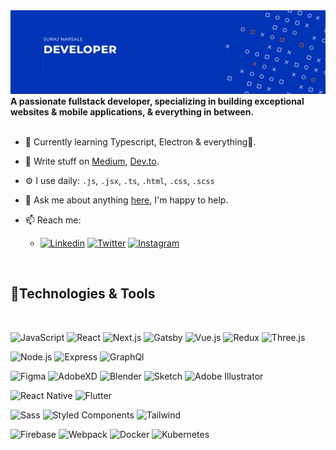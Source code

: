 <img src="./assets/banner.gif" >
<b>A passionate fullstack developer, specializing in building exceptional websites & mobile applications, & everything in between.</b>
<br>
<br>

- 🌱 Currently learning Typescript, Electron & everything🤣.
- 📝 Write stuff on [Medium](https://medium.com/@surajsnarsale), [Dev.to](https://dev.to/surajnarsale).
- ⚙️ I use daily: `.js`, `.jsx`, `.ts`, `.html`, `.css`, `.scss` 
- 💬 Ask me about anything [here](https://mail.google.com/mail/?view=cm&fs=1&to=surajsnarsale@gmail.com&su=&body=), I'm happy to help.

- 📫 Reach me:
   - [![Linkedin](https://img.shields.io/badge/-0A1A2F?style=social&logoWidth=20&logo=Linkedin)](https://www.linkedin.com/in/surajnarsale/)
       [![Twitter](https://img.shields.io/badge/--0A1A2F?style=social&logo=twitter)](https://twitter.com/surajnarsale_ )
      [![Instagram](https://img.shields.io/badge/--0A1A2F?style=social&logo=Instagram)](https://www.instagram.com/surajnarsale_/)




<br>
<h2>🚀Technologies & Tools </h2>
<br>


![JavaScript](https://img.shields.io/badge/-JavaScript-0A1A2F?style=flat&logo=javascript)
![React](https://img.shields.io/badge/-React-0A1A2F?style=flat&logo=react)
![Next.js](https://img.shields.io/badge/-Next.js-0A1A2F?style=flat&logo=next.js)
![Gatsby](https://img.shields.io/badge/-Gatsby-0A1A2F?style=flat&logo=gatsby)
![Vue.js](https://img.shields.io/badge/-Vue.js-0A1A2F?style=flat&logo=Vue.js)
![Redux](https://img.shields.io/badge/-Redux-0A1A2F?style=flat&logo=Redux)
![Three.js](https://img.shields.io/badge/-Three.js-0A1A2F?style=flat&logo=Three.js)

![Node.js](https://img.shields.io/badge/-Node.js-0A1A2F?style=flat&logo=node.js)
![Express](https://img.shields.io/badge/-Express-0A1A2F?style=flat&logo=Express)
![GraphQl](https://img.shields.io/badge/-GraphQL-0A1A2F?style=flat&logo=GraphQl)

![Figma](https://img.shields.io/badge/-Figma-0A1A2F?style=flat&logo=figma)
![AdobeXD](https://img.shields.io/badge/-AdobeXD-0A1A2F?style=flat&logo=adobe-xd)
![Blender](https://img.shields.io/badge/-Blender-0A1A2F?style=flat&logo=blender)
![Sketch](https://img.shields.io/badge/-Sketch-0A1A2F?style=flat&logo=Sketch)
![Adobe Illustrator](https://img.shields.io/badge/-AdobeIllustrator-0A1A2F?style=flat&logo=AdobeIllustrator)



![React Native](https://img.shields.io/badge/-React%20Native-0A1A2F?style=flat&logo=React&logoColor=00d8fd)
![Flutter](https://img.shields.io/badge/-Flutter-0A1A2F?style=flat&logo=Flutter&logoColor=00d8fd)

![Sass](https://img.shields.io/badge/-Sass-0A1A2F?style=flat&logo=Sass)
![Styled Components](https://img.shields.io/badge/-StyledComponents-0A1A2F?style=flat&logo=Styledcomponents)
![Tailwind](https://img.shields.io/badge/-Tailwind-0A1A2F?style=flat&logo=Tailwindcss)

![Firebase](https://img.shields.io/badge/-Firebase-0A1A2F?style=flat&logo=Firebase)
![Webpack](https://img.shields.io/badge/-Webpack-0A1A2F?style=flat&logo=Webpack)
![Docker](https://img.shields.io/badge/-Docker-0A1A2F?style=flat&logo=Docker)
![Kubernetes](https://img.shields.io/badge/-Kubernetes-0A1A2F?style=flat&logo=Kubernetes)


</div>








